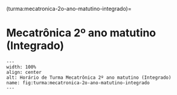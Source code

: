 (turma:mecatronica-2o-ano-matutino-integrado)=

# Mecatrônica 2º ano matutino (Integrado)

```{figure} ../_static/img/turma/mecatronica-2o-ano-matutino-integrado.png
---
width: 100%
align: center
alt: Horário de Turma Mecatrônica 2º ano matutino (Integrado)
name: fig:turma:mecatronica-2o-ano-matutino-integrado
---
```

